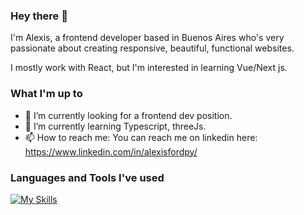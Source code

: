 ### Hey there 👋

I'm Alexis, a frontend developer based in Buenos Aires who's very passionate about creating responsive, beautiful, functional websites.

I mostly work with React, but I'm interested in learning Vue/Next js.



### What I'm up to

- 🔭 I’m currently looking for a frontend dev position.
- 🌱 I’m currently learning Typescript, threeJs.
- 📫 How to reach me: You can reach me on linkedin here: https://www.linkedin.com/in/alexisfordpy/

### Languages and Tools I've used

[![My Skills](https://skills.thijs.gg/icons?i=js,react,nodejs,python,html,css,express,mysql)](https://skills.thijs.gg)



<!--
**Ehrgein/Ehrgein** is a ✨ _special_ ✨ repository because its `README.md` (this file) appears on your GitHub profile.

Here are some ideas to get you started:

- 🔭 I’m currently working on ...
- 🌱 I’m currently learning ...
- 👯 I’m looking to collaborate on ...
- 🤔 I’m looking for help with ...
- 💬 Ask me about ...
- 📫 How to reach me: ...
- 😄 Pronouns: ...
- ⚡ Fun fact: ...
-->
